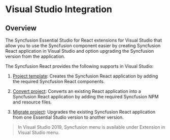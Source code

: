 # Visual Studio Integration

## Overview

The Syncfusion Essential Studio for React extensions for Visual Studio that allow you to use the Syncfusion component easier by creating Syncfusion React application in Visual Studio and option upgrading the Syncfusion version from the application.

The Syncfusion React provides the following supports in Visual Studio:

1. [Project template](./visual-studio-extensions/create-project): Creates the Syncfusion React application by adding the required Syncfusion React components.

2. [Convert project](./visual-studio-extensions/convert-project): Converts an existing React application into a Syncfusion React application by adding the required Syncfusion NPM and resource files.

3. [Migrate project](./visual-studio-extensions/upgrade-project): Upgrades the existing Syncfusion React application from one Essential Studio version to another version.

> In Visual Studio 2019, Syncfusion menu is available under Extension in Visual Studio menu.
